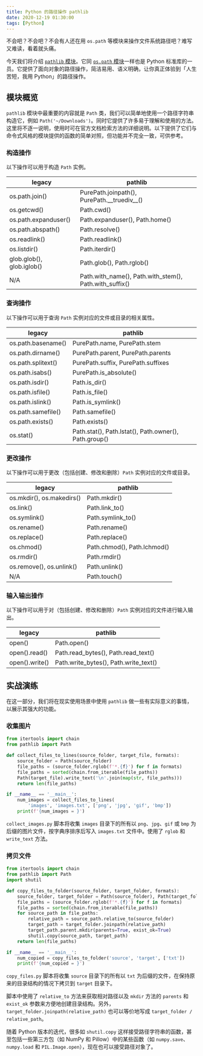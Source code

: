 ```yaml
---
title: Python 的路径操作 pathlib
date: 2020-12-19 01:30:00
tags: [Python]
---
```


不会吧？不会吧？不会有人还在用 `os.path` 等模块来操作文件系统路径吧？难写又难读，看着就头痛。

今天我们将介绍 [`pathlib` 模块](https://docs.python.org/zh-cn/3/library/pathlib.html)。它同 [`os.path` 模块](https://docs.python.org/zh-cn/3/library/zh-cn/os.path.html)一样也是 Python 标准库的一员。它提供了面向对象的路径操作，简洁易用、语义明确，让你真正体验到「人生苦短，我用 Python」的路径操作。

## 模块概览

`pathlib` 模块中最重要的内容就是 `Path` 类，我们可以简单地使用一个路径字符串构造它，例如 `Path('~/Downloads')`。同时它提供了许多易于理解和使用的方法。这里将不逐一说明，使用时可在官方文档检索方法的详细说明。以下提供了它们与命令式风格的模块提供的函数的简单对照，但功能并不完全一致，可供参考。

<!-- more -->

### 构造操作

以下操作可以用于构造 `Path` 实例。

| legacy                    | pathlib                                                |
| ------------------------- | ------------------------------------------------------ |
| os.path.join()            | PurePath.joinpath(), PurePath.\_\_truediv\_\_()        |
| os.getcwd()               | Path.cwd()                                             |
| os.path.expanduser()      | Path.expanduser(), Path.home()                         |
| os.path.abspath()         | Path.resolve()                                         |
| os.readlink()             | Path.readlink()                                        |
| os.listdir()              | Path.iterdir()                                         |
| glob.glob(), glob.iglob() | Path.glob(), Path.rglob()                              |
| N/A                       | Path.with_name(), Path.with_stem(), Path.with_suffix() |

### 查询操作

以下操作可以用于查询 `Path` 实例对应的文件或目录的相关属性。

| legacy             | pathlib                                               |
| ------------------ | ----------------------------------------------------- |
| os.path.basename() | PurePath.name, PurePath.stem                          |
| os.path.dirname()  | PurePath.parent, PurePath.parents                     |
| os.path.splitext() | PurePath.suffix, PurePath.suffixes                    |
| os.path.isabs()    | PurePath.is_absolute()                                |
| os.path.isdir()    | Path.is_dir()                                         |
| os.path.isfile()   | Path.is_file()                                        |
| os.path.islink()   | Path.is_symlink()                                     |
| os.path.samefile() | Path.samefile()                                       |
| os.path.exists()   | Path.exists()                                         |
| os.stat()          | Path.stat(), Path.lstat(), Path.owner(), Path.group() |

### 更改操作

以下操作可以用于更改（包括创建、修改和删除）`Path` 实例对应的文件或目录。

| legacy                    | pathlib                     |
| ------------------------- | --------------------------- |
| os.mkdir(), os.makedirs() | Path.mkdir()                |
| os.link()                 | Path.link_to()              |
| os.symlink()              | Path.symlink_to()           |
| os.rename()               | Path.rename()               |
| os.replace()              | Path.replace()              |
| os.chmod()                | Path.chmod(), Path.lchmod() |
| os.rmdir()                | Path.rmdir()                |
| os.remove(), os.unlink()  | Path.unlink()               |
| N/A                       | Path.touch()                |

### 输入输出操作

以下操作可以用于对（包括创建、修改和删除）`Path` 实例对应的文件进行输入输出。

| legacy         | pathlib                               |
| -------------- | ------------------------------------- |
| open()         | Path.open()                           |
| open().read()  | Path.read_bytes(), Path.read_text()   |
| open().write() | Path.write_bytes(), Path.write_text() |

## 实战演练

在这一部分，我们将在现实使用场景中使用 `pathlib` 做一些有实际意义的事情，以展示其强大的功能。

### 收集图片

```python collect_images.py
from itertools import chain
from pathlib import Path

def collect_files_to_lines(source_folder, target_file, formats):
    source_folder = Path(source_folder)
    file_paths = (source_folder.rglob(f'*.{f}') for f in formats)
    file_paths = sorted(chain.from_iterable(file_paths))
    Path(target_file).write_text('\n'.join(map(str, file_paths)))
    return len(file_paths)

if __name__ == '__main__':
    num_images = collect_files_to_lines(
        'images', 'images.txt', ['png', 'jpg', 'gif', 'bmp'])
    print(f'{num_images = }')
```

`collect_images.py` 脚本将收集 `images` 目录下的所有以 `png`、`jpg`、`gif` 或 `bmp` 为后缀的图片文件，按字典序排序后写入 `images.txt` 文件中。使用了 `rglob` 和 `write_text` 方法。

### 拷贝文件

```python copy_files.py
from itertools import chain
from pathlib import Path
import shutil

def copy_files_to_folder(source_folder, target_folder, formats):
    source_folder, target_folder = Path(source_folder), Path(target_folder)
    file_paths = (source_folder.rglob(f'*.{f}') for f in formats)
    file_paths = sorted(chain.from_iterable(file_paths))
    for source_path in file_paths:
        relative_path = source_path.relative_to(source_folder)
        target_path = target_folder.joinpath(relative_path)
        target_path.parent.mkdir(parents=True, exist_ok=True)
        shutil.copy(source_path, target_path)
    return len(file_paths)

if __name__ == '__main__':
    num_copied = copy_files_to_folder('source', 'target', ['txt'])
    print(f'{num_copied = }')
```

`copy_files.py` 脚本将收集 `source` 目录下的所有以 `txt` 为后缀的文件，在保持原来的目录结构的情况下拷贝到 `target` 目录下。

脚本中使用了 `relative_to` 方法来获取相对路径以及 `mkdir` 方法的 `parents` 和 `exist_ok` 参数来方便地创建目录结构。另外，`target_folder.joinpath(relative_path)` 也可以等价地写成 `target_folder / relative_path`。

随着 Python 版本的迭代，很多如 `shutil.copy` 这样接受路径字符串的函数，甚至包括一些第三方包（如 NumPy 和 Pillow）中的某些函数（如 `numpy.save`、`numpy.load` 和 `PIL.Image.open`），现在也可以接受路径对象了。
